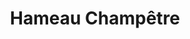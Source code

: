 ---
title: "Hameau Champêtre"
description: "Votre havre de paix, a 35 minutes de Laval."
slider:
  titre: Hameau Champêtre
  stitre: "Votre havre de paix, à 35 minutes de Laval"
  btn1: "Voir les photos"
  link1: "#place"
  btn2: "Comment s'y rendre?"
  link2: "#map"
section2:
  titre: "Nous avons le terrain que vous cherchez"
  images:
    - "/assets/images/place/hameau-image1.jpg"
    - "/assets/images/place/hameau-image12.jpg"
    - "/assets/images/place/hameau-image5.jpg"
    - "/assets/images/place/hameau-image14.jpg"
    - "/assets/images/place/hameau-image7.jpg"
    - "/assets/images/place/hameau-image15.jpg"
    - "/assets/images/place/hameau-image3.jpg"
    - "/assets/images/place/hameau-image16.jpg"
    - "/assets/images/place/hameau-image4.jpg"
    - "/assets/images/place/hameau-image17.jpg"
terrains:
  - number: 1
    info:
      - "Chemin de Dunany"
      - "Boisé"
    superficie: "3126,5m carrés"
    groupe: 1   
  - number: 2
    info:
      - "Chemin de Dunany"
      - "Boisé"
    superficie: "2940,0m carrés"
    groupe: 1  
  - number: 3
    info:
      - "Chemin de Dunany"
      - "Boisé"
    superficie: "4044,9m carrés"
    groupe: 1  
  - number: 4
    info:
      - "Chemin MacDougall"
      - "Boisé"
    superficie: "7441,9m carrés"
    groupe: 4   
  - number: 5
    info:
      - "Chemin MacDougall"
      - "Boisé"
    superficie: "7651,1m carrés"
    groupe: 4   
  - number: 6
    info:
      - "Chemin MacDougall"
      - "Boisé"
    superficie: "7619,2m carrés"
    groupe: 4   
  - number: 7
    info:
      - "Chemin MacDougall"
      - "Boisé"
    superficie: "8155,5m carrés"
    groupe: 4   
  - number: 8
    info:
      - "Rue Champêtre"
      - "Boisé"
    superficie: "4042,4m carrés"
    groupe: 2  
  - number: 9
    info:
      - "Rue Champêtre"
      - "Boisé"
    superficie: "4048,9m carrés"
    groupe: 2   
  - number: 10
    info:
      - "Rue Champêtre"
      - "Boisé"
    superficie: "4026,7m carrés"
    groupe: 2   
  - number: 11
    info:
      - "Rue Champêtre"
      - "Boisé"
    superficie: "4041,5m carrés"
    groupe: 2   
  - number: 12
    info:
      - "Rue Champêtre"
      - "Boisé"
    superficie: "6370,0m carrés"
    groupe: 2   
  - number: 13
    info:
      - "Rue Champêtre"
      - "Boisé"
    superficie: "5125,7m carrés"
    groupe: 2   
  - number: 14
    info:
      - "Rue Champêtre"
      - "Boisé"
    superficie: "7566,2m carrés"
    groupe: 2   
  - number: 15
    info:
      - "Rue Champêtre"
      - "Boisé"
    superficie: "7368,2m carrés"
    groupe: 2   
  - number: 16
    info:
      - "Rue Champêtre"
      - "Boisé"
    superficie: "5970,0m carrés"
    groupe: 2   
  - number: 17
    info:
      - "Rue Champêtre"
      - "Boisé"
    superficie: "4027,1m carrés"
    groupe: 2   
  - number: 18
    info:
      - "Rue Champêtre"
      - "Boisé"
    superficie: "16499,2m carrés"
    groupe: 2 
  - number: 19
    info:
      - "Rue Champêtre"
      - "Boisé avec petite étendue d'eau"
    superficie: "7254,6m carrés"
    groupe: 5 
  - number: 20
    info:
      - "Rue Champêtre"
      - "Boisé avec petite étendue d'eau"
    superficie: "4800,7m carrés"
    groupe: 5   
  - number: 21
    info:
      - "Rue Champêtre"
      - "Boisé"
    superficie: "4142,0m carrés"
    groupe: 2   
  - number: 22
    info:
      - "Rue Champêtre"
      - "Boisé"
    superficie: "4038,4m carrés"
    groupe: 2   
  - number: 23
    info:
      - "Rue Champêtre"
      - "Boisé"
    superficie: "4460,0m carrés"
    groupe: 2   
  - number: 24
    info:
      - "Rue Champêtre"
      - "Boisé"
    superficie: "5421,2m carrés"
    groupe: 2   
  - number: 25
    info:
      - "Rue Champêtre"
      - "Boisé"
    superficie: "5540,5m carrés"
    groupe: 2   
  - number: 26
    info:
      - "Rue Champêtre"
      - "Boisé"
    superficie: "5631,7m carrés"
    groupe: 2   
  - number: 27
    info:
      - "Rue Champêtre"
      - "Boisé avec petite étendue d'eau"
    superficie: "6309,6m carrés"
    groupe: 5
  - number: 28
    info:
      - "Chemin MacDougall"
      - "Boisé avec petite étendue d'eau"
    superficie: "6816,8m carrés"
    groupe: 3 
  - number: 29
    info:
      - "Chemin MacDougall"
      - "Boisé avec petite étendue d'eau"
    superficie: "7558,2m carrés"
    groupe: 3
dsection:
  titre: Nos autres projets
  images:
    - lien: "/assets/images/place/lachute-2.jpg"
      projet: "Terrains divers"
    - lien: "/assets/images/place/autres-projets.jpg"
      projet: Terrains divers
---